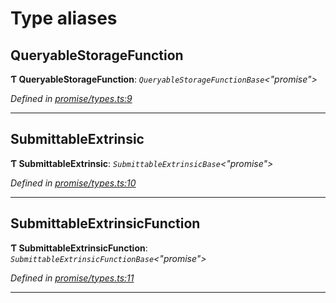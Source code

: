 

# Type aliases

<a id="queryablestoragefunction"></a>

##  QueryableStorageFunction

**Ƭ QueryableStorageFunction**: *`QueryableStorageFunctionBase`<"promise">*

*Defined in [promise/types.ts:9](https://github.com/polkadot-js/api/blob/4cba24c/packages/api/src/promise/types.ts#L9)*

___
<a id="submittableextrinsic"></a>

##  SubmittableExtrinsic

**Ƭ SubmittableExtrinsic**: *`SubmittableExtrinsicBase`<"promise">*

*Defined in [promise/types.ts:10](https://github.com/polkadot-js/api/blob/4cba24c/packages/api/src/promise/types.ts#L10)*

___
<a id="submittableextrinsicfunction"></a>

##  SubmittableExtrinsicFunction

**Ƭ SubmittableExtrinsicFunction**: *`SubmittableExtrinsicFunctionBase`<"promise">*

*Defined in [promise/types.ts:11](https://github.com/polkadot-js/api/blob/4cba24c/packages/api/src/promise/types.ts#L11)*

___

